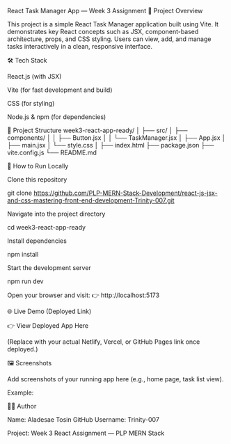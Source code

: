 React Task Manager App — Week 3 Assignment
📘 Project Overview

This project is a simple React Task Manager application built using Vite.
It demonstrates key React concepts such as JSX, component-based architecture, props, and CSS styling.
Users can view, add, and manage tasks interactively in a clean, responsive interface.

🛠️ Tech Stack

React.js (with JSX)

Vite (for fast development and build)

CSS (for styling)

Node.js & npm (for dependencies)

📁 Project Structure
week3-react-app-ready/
│
├── src/
│   ├── components/
│   │   ├── Button.jsx
│   │   └── TaskManager.jsx
│   ├── App.jsx
│   ├── main.jsx
│   └── style.css
│
├── index.html
├── package.json
├── vite.config.js
└── README.md

🚀 How to Run Locally

Clone this repository

git clone https://github.com/PLP-MERN-Stack-Development/react-js-jsx-and-css-mastering-front-end-development-Trinity-007.git


Navigate into the project directory

cd week3-react-app-ready


Install dependencies

npm install


Start the development server

npm run dev


Open your browser and visit:
👉 http://localhost:5173

🌐 Live Demo (Deployed Link)

👉 View Deployed App Here

(Replace with your actual Netlify, Vercel, or GitHub Pages link once deployed.)

🖼️ Screenshots

Add screenshots of your running app here (e.g., home page, task list view).

Example:


👨‍💻 Author

Name: Aladesae Tosin
GitHub Username: Trinity-007

Project: Week 3 React Assignment — PLP MERN Stack

